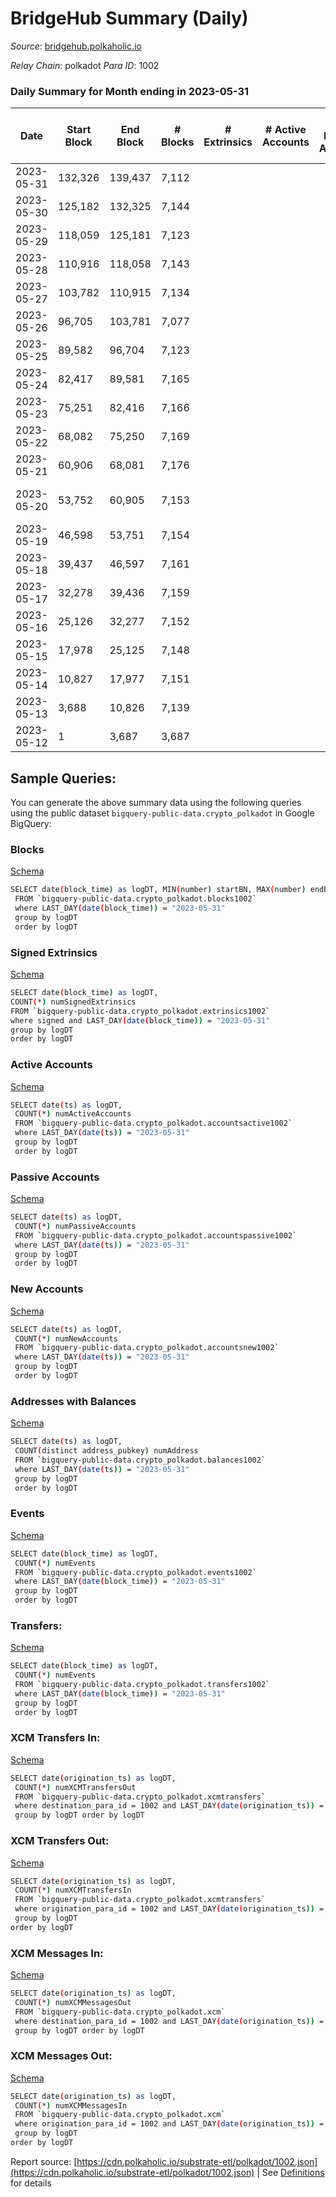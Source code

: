 # BridgeHub Summary (Daily)

_Source_: [bridgehub.polkaholic.io](https://bridgehub.polkaholic.io)

*Relay Chain*: polkadot
*Para ID*: 1002



### Daily Summary for Month ending in 2023-05-31


| Date    | Start Block | End Block | # Blocks | # Extrinsics | # Active Accounts | # Passive Accounts | # New Accounts | # Addresses | # Events  | # Transfers ($USD) | # XCM Transfers In ($USD) | # XCM Transfers Out ($USD) | # XCM In | # XCM Out | Issues |
|---------|-------------|-----------|----------|--------------|-------------------|--------------------|----------------|-------------|-----------|--------------------|---------------------------|----------------------------|----------|-----------|--------|
| 2023-05-31 | 132,326 | 139,437 | 7,112 |  |  |  |  |  | 14,228 |   |   |   |  |  |  |
| 2023-05-30 | 125,182 | 132,325 | 7,144 |  |  |  |  |  | 14,292 |   |   |   |  |  |  |
| 2023-05-29 | 118,059 | 125,181 | 7,123 |  |  |  |  |  | 14,250 |   |   |   |  |  |  |
| 2023-05-28 | 110,916 | 118,058 | 7,143 |  |  |  |  |  | 14,290 |   |   |   |  |  |  |
| 2023-05-27 | 103,782 | 110,915 | 7,134 |  |  |  |  |  | 14,272 |   |   |   |  |  |  |
| 2023-05-26 | 96,705 | 103,781 | 7,077 |  |  |  |  |  | 14,158 |   |   |   |  |  |  |
| 2023-05-25 | 89,582 | 96,704 | 7,123 |  |  |  |  |  | 14,250 |   |   |   |  |  |  |
| 2023-05-24 | 82,417 | 89,581 | 7,165 |  |  |  |  |  | 14,334 |   |   |   |  |  |  |
| 2023-05-23 | 75,251 | 82,416 | 7,166 |  |  |  |  |  | 14,336 |   |   |   |  |  |  |
| 2023-05-22 | 68,082 | 75,250 | 7,169 |  |  |  |  |  | 14,342 |   |   |   |  |  |  |
| 2023-05-21 | 60,906 | 68,081 | 7,176 |  |  |  |  |  | 14,356 |   |   |   |  |  |  |
| 2023-05-20 | 53,752 | 60,905 | 7,153 |  |  |  |  |  | 14,310 |   |   |   |  |  | 1 missing (0.01%) |
| 2023-05-19 | 46,598 | 53,751 | 7,154 |  |  |  |  |  | 14,312 |   |   |   |  |  |  |
| 2023-05-18 | 39,437 | 46,597 | 7,161 |  |  |  |  |  | 14,326 |   |   |   |  |  |  |
| 2023-05-17 | 32,278 | 39,436 | 7,159 |  |  |  |  |  | 14,322 |   |   |   |  |  |  |
| 2023-05-16 | 25,126 | 32,277 | 7,152 |  |  |  |  |  | 14,308 |   |   |   |  |  |  |
| 2023-05-15 | 17,978 | 25,125 | 7,148 |  |  |  |  |  | 14,300 |   |   |   |  |  |  |
| 2023-05-14 | 10,827 | 17,977 | 7,151 |  |  |  |  |  | 14,305 |   |   |   |  |  |  |
| 2023-05-13 | 3,688 | 10,826 | 7,139 |  |  |  |  |  | 14,282 |   |   |   |  |  |  |
| 2023-05-12 | 1 | 3,687 | 3,687 |  |  |  |  |  | 7,376 |   |   |   |  |  |  |

## Sample Queries:
You can generate the above summary data using the following queries using the public dataset `bigquery-public-data.crypto_polkadot` in Google BigQuery:


### Blocks 

[Schema](https://github.com/colorfulnotion/substrate-etl/blob/main/schema/blocks.json)

```bash
SELECT date(block_time) as logDT, MIN(number) startBN, MAX(number) endBN, COUNT(*) numBlocks 
 FROM `bigquery-public-data.crypto_polkadot.blocks1002`  
 where LAST_DAY(date(block_time)) = "2023-05-31" 
 group by logDT 
 order by logDT
```

### Signed Extrinsics 

[Schema](https://github.com/colorfulnotion/substrate-etl/blob/main/schema/extrinsics.json)

```bash
SELECT date(block_time) as logDT, 
COUNT(*) numSignedExtrinsics 
FROM `bigquery-public-data.crypto_polkadot.extrinsics1002`  
where signed and LAST_DAY(date(block_time)) = "2023-05-31" 
group by logDT 
order by logDT
```

### Active Accounts 

[Schema](https://github.com/colorfulnotion/substrate-etl/blob/main/schema/accountsactive.json)

```bash
SELECT date(ts) as logDT, 
 COUNT(*) numActiveAccounts 
 FROM `bigquery-public-data.crypto_polkadot.accountsactive1002` 
 where LAST_DAY(date(ts)) = "2023-05-31" 
 group by logDT 
 order by logDT
```

### Passive Accounts 

[Schema](https://github.com/colorfulnotion/substrate-etl/blob/main/schema/accountspassive.json)

```bash
SELECT date(ts) as logDT, 
 COUNT(*) numPassiveAccounts 
 FROM `bigquery-public-data.crypto_polkadot.accountspassive1002` 
 where LAST_DAY(date(ts)) = "2023-05-31" 
 group by logDT 
 order by logDT
```

### New Accounts 

[Schema](https://github.com/colorfulnotion/substrate-etl/blob/main/schema/accountsnew.json)

```bash
SELECT date(ts) as logDT, 
 COUNT(*) numNewAccounts 
 FROM `bigquery-public-data.crypto_polkadot.accountsnew1002` 
 where LAST_DAY(date(ts)) = "2023-05-31" 
 group by logDT
 order by logDT
```

### Addresses with Balances 

[Schema](https://github.com/colorfulnotion/substrate-etl/blob/main/schema/balances.json)

```bash
SELECT date(ts) as logDT,
 COUNT(distinct address_pubkey) numAddress 
 FROM `bigquery-public-data.crypto_polkadot.balances1002` 
 where LAST_DAY(date(ts)) = "2023-05-31" 
 group by logDT 
 order by logDT
```

### Events 

[Schema](https://github.com/colorfulnotion/substrate-etl/blob/main/schema/events.json)

```bash
SELECT date(block_time) as logDT, 
 COUNT(*) numEvents 
 FROM `bigquery-public-data.crypto_polkadot.events1002` 
 where LAST_DAY(date(block_time)) = "2023-05-31" 
 group by logDT 
 order by logDT
```

### Transfers:

[Schema](https://github.com/colorfulnotion/substrate-etl/blob/main/schema/transfers.json)

```bash
SELECT date(block_time) as logDT, 
 COUNT(*) numEvents 
 FROM `bigquery-public-data.crypto_polkadot.transfers1002` 
 where LAST_DAY(date(block_time)) = "2023-05-31" 
 group by logDT 
 order by logDT
```

### XCM Transfers In: 

[Schema](https://github.com/colorfulnotion/substrate-etl/blob/main/schema/xcmtransfers.json)

```bash
SELECT date(origination_ts) as logDT, 
 COUNT(*) numXCMTransfersOut 
 FROM `bigquery-public-data.crypto_polkadot.xcmtransfers` 
 where destination_para_id = 1002 and LAST_DAY(date(origination_ts)) = "2023-05-31" 
 group by logDT order by logDT
```

### XCM Transfers Out: 

[Schema](https://github.com/colorfulnotion/substrate-etl/blob/main/schema/xcmtransfers.json)

```bash
SELECT date(origination_ts) as logDT, 
 COUNT(*) numXCMTransfersIn 
 FROM `bigquery-public-data.crypto_polkadot.xcmtransfers` 
 where origination_para_id = 1002 and LAST_DAY(date(origination_ts)) = "2023-05-31" 
 group by logDT 
order by logDT
```

### XCM Messages In: 

[Schema](https://github.com/colorfulnotion/substrate-etl/blob/main/schema/xcm.json)

```bash
SELECT date(origination_ts) as logDT, 
 COUNT(*) numXCMMessagesOut 
 FROM `bigquery-public-data.crypto_polkadot.xcm` 
 where destination_para_id = 1002 and LAST_DAY(date(origination_ts)) = "2023-05-31" 
 group by logDT order by logDT
```

### XCM Messages Out: 

[Schema](https://github.com/colorfulnotion/substrate-etl/blob/main/schema/xcm.json)

```bash
SELECT date(origination_ts) as logDT, 
 COUNT(*) numXCMMessagesIn 
 FROM `bigquery-public-data.crypto_polkadot.xcm` 
 where origination_para_id = 1002 and LAST_DAY(date(origination_ts)) = "2023-05-31" 
 group by logDT 
order by logDT
```


Report source: [https://cdn.polkaholic.io/substrate-etl/polkadot/1002.json](https://cdn.polkaholic.io/substrate-etl/polkadot/1002.json) | See [Definitions](/DEFINITIONS.md) for details
